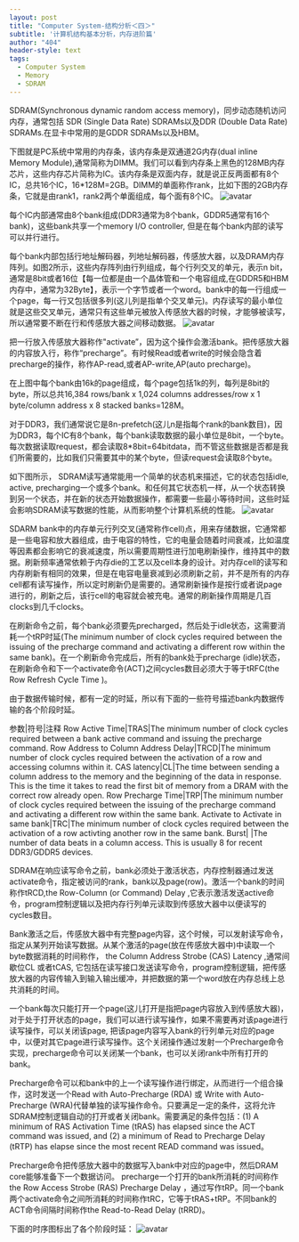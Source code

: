 ```yaml
---
layout: post
title: "Computer System-结构分析＜四＞"
subtitle: '计算机结构基本分析，内存进阶篇'
author: "404"
header-style: text
tags:
  - Computer System
  - Memory
  - SDRAM
---
```


SDRAM(Synchronous dynamic random access memory)，同步动态随机访问内存，通常包括 SDR (Single Data Rate) SDRAMs以及DDR (Double Data Rate) SDRAMs.在显卡中常用的是GDDR SDRAMs以及HBM。

下图就是PC系统中常用的内存条，该内存条是双通道2G内存(dual inline Memory Module),通常简称为DIMM。我们可以看到内存条上黑色的128MB内存芯片，这些内存芯片简称为IC。该内存条是双面内存，就是说正反两面都有8个IC，总共16个IC，16*128M=2GB。DIMM的单面称作rank，比如下图的2GB内存条，它就是由rank1，rank2两个单面组成，每个面有8个IC。
![avatar](/img/in-post/Linux/201922502001.png)

每个IC内部通常由8个bank组成(DDR3通常为8个bank，GDDR5通常有16个bank)，这些bank共享一个memory I/O controller, 但是在每个bank内部的读写可以并行进行。

每个bank内部包括行地址解码器，列地址解码器，传感放大器，以及DRAM内存阵列。如图2所示，这些内存阵列由行列组成，每个行列交叉的单元，表示n bit，通常是8bit或者16位【每一位都是由一个晶体管和一个电容组成,在GDDR5和HBM内存中，通常为32Byte】，表示一个字节或者一个word。bank中的每一行组成一个page，每一行又包括很多列(这儿列是指单个交叉单元)。内存读写的最小单位就是这些交叉单元，通常只有这些单元被放入传感放大器的时候，才能够被读写，所以通常要不断在行和传感放大器之间移动数据。
![avatar](/img/in-post/Linux/201922502002.png)

把一行放入传感放大器称作"activate”，因为这个操作会激活bank。把传感放大器的内容放入行，称作“precharge”。有时候Read或者write的时候会隐含着 precharge的操作，称作AP-read,或者AP-write,AP(auto precharge)。

 在上图中每个bank由16k的page组成，每个page包括1k的列，每列是8bit的byte，所以总共16,384 rows/bank x 1,024 columns addresses/row x 1 byte/column address x 8 stacked banks=128M。

 对于DDR3，我们通常说它是8n-prefetch(这儿n是指每个rank的bank数目)，因为DDR3，每个IC有8个bank，每个bank读取数据的最小单位是8bit，一个byte。每次数据读取request，都会读取8*8bit=64bitdata，而不管这些数据是否都是我们所需要的，比如我们只需要其中的某个byte，但读request会读取8个byte。

 如下图所示， SDRAM读写通常能用一个简单的状态机来描述，它的状态包括idle, active, precharging一个或多个bank。和任何其它状态机一样，从一个状态转换到另一个状态，并在新的状态开始数据操作，都需要一些最小等待时间，这些时延会影响SDRAM读写数据的性能，从而影响整个计算机系统的性能。
 ![avatar](/img/in-post/Linux/201922502003.png)

 SDARM bank中的内存单元行列交叉(通常称作cell)点，用来存储数据，它通常都是一些电容和放大器组成，由于电容的特性，它的电量会随着时间衰减，比如温度等因素都会影响它的衰减速度，所以需要周期性进行加电刷新操作，维持其中的数据。刷新频率通常依赖于内存die的工艺以及cell本身的设计。对内存cell的读写和内存刷新有相同的效果，但是在电容电量衰减到必须刷新之前，并不是所有的内存cell都有读写操作，所以定时刷新仍是需要的。通常刷新操作是按行或者说page进行的，刷新之后，该行cell的电容就会被充电。通常的刷新操作周期是几百clocks到几千clocks。

在刷新命令之前，每个bank必须要先precharged，然后处于idle状态，这需要消耗一个tRP时延(The minimum number of clock cycles required between the issuing of the precharge command and activating a different row within the same bank)。在一个刷新命令完成后，所有的bank处于precharge (idle)状态，在刷新命令和下一个activate命令(ACT)之间cycles数目必须大于等于tRFC(the Row Refresh Cycle Time )。

由于数据传输时候，都有一定的时延，所以有下面的一些符号描述bank内数据传输的各个阶段时延。

参数|符号|注释
Row Active Time|TRAS|The minimum number of clock cycles required between a bank active command and issuing the precharge command.
Row Address to Column Address Delay|TRCD|The minimum number of clock cycles required between the activation of a row and accessing columns within it.
CAS latency|CL|The time between sending a column address to the memory and the beginning of the data in response. This is the time it takes to read the first bit of memory from a DRAM with the correct row already open.
Row Precharge Time|TRP|The minimum number of clock cycles required between the issuing of the precharge command and activating a different row within the same bank.
Activate to Activate in same bank|TRC|The minimum number of clock cycles required between the activation of a row activting another row in the same bank.
Burst| |The number of data beats in a column access. This is usually 8 for recent DDR3/GDDR5 devices.

SDRAM在响应读写命令之前，bank必须处于激活状态，内存控制器通过发送activate命令，指定被访问的rank，bank以及page(row)。激活一个bank的时间称作tRCD,the Row-Column (or Command) Delay ,它表示激活发送active命令，program控制逻辑以及把内存行列单元读取到传感放大器中以便读写的cycles数目。

Bank激活之后，传感放大器中有完整page内容，这个时候，可以发射读写命令，指定从某列开始读写数据。从某个激活的page(放在传感放大器中)中读取一个byte数据消耗的时间称作， the Column Address Strobe (CAS) Latency ,通常间歇位CL 或者tCAS, 它包括在读写接口发送读写命令，program控制逻辑，把传感放大器的内容传输入到输入输出缓冲，并把数据的第一个word放在内存总线上总共消耗的时间。

一个bank每次只能打开一个page(这儿打开是指把page内容放入到传感放大器)，对于处于打开状态的page，我们可以进行读写操作，如果不需要再对该page进行读写操作，可以关闭该page, 把该page内容写入bank的行列单元对应的page中，以便对其它page进行读写操作。这个关闭操作通过发射一个Precharge命令实现，precharge命令可以关闭某一个bank，也可以关闭rank中所有打开的bank。

Precharge命令可以和bank中的上一个读写操作进行绑定，从而进行一个组合操作，这时发送一个Read with Auto-Precharge (RDA) 或 Write with Auto-Precharge (WRA)代替单独的读写操作命令。只要满足一定的条件，这将允许SDRAM控制逻辑自动的打开或者关闭bank。需要满足的条件包括：(1) A minimum of RAS Activation Time (tRAS) has elapsed since the ACT command was issued, and (2) a minimum of Read to Precharge Delay (tRTP) has elapse since the most recent READ command was issued。

Precharge命令把传感放大器中的数据写入bank中对应的page中，然后DRAM core能够准备下一个数据访问。 precharge一个打开的bank所消耗的时间称作the Row Access Strobe (RAS) Precharge Delay ，通过写作tRP。同一个bank两个activate命令之间所消耗的时间称作tRC，它等于tRAS+tRP。不同bank的ACT命令间隔时间称作the Read-to-Read Delay (tRRD)。

下面的时序图标出了各个阶段时延：
 ![avatar](/img/in-post/Linux/201922502004.png)
